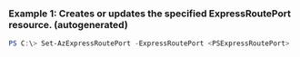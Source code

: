 ### Example 1: Creates or updates the specified ExpressRoutePort resource. (autogenerated)
```powershell
PS C:\> Set-AzExpressRoutePort -ExpressRoutePort <PSExpressRoutePort>
```

